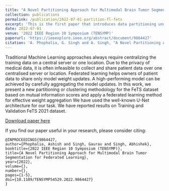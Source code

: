 ```yaml
---
title: "A Novel Partitioning Approach for Multimodal Brain Tumor Segmentation for Federated Learning"
collection: publications
permalink: /publication/2022-07-01-partition-fl-fets
excerpt: 'This is the first paper that introduces data partitioning under the FL framework on the FeTS dataset.'
date: 2022-07-01
venue: '2022 IEEE Region 10 Symposium (TENSYMP)'
paperurl: 'https://ieeexplore.ieee.org/abstract/document/9864427'
citation: 'A. Phophalia, G. Singh and A. Singh, "A Novel Partitioning Approach for Multimodal Brain Tumor Segmentation for Federated Learning," 2022 IEEE Region 10 Symposium (TENSYMP), 2022, pp. 1-5, doi: 10.1109/TENSYMP54529.2022.9864427.'
---
```

Traditional Machine Learning approaches always require centralizing the training data on a central server or one location. Due to the privacy of medical data, it is often infeasible to collect and share patient data over one centralised server or location. Federated learning helps owners of patient data to share only model weight updates. A high-performing model can be achieved by carefully aggregating the model updates. In this work, we present a new partitioning or clustering methodology for the FeTS dataset based on mutual information scores and apply a federated learning method for effective weight aggregation We have used the well-known U-Net architecture for our task. We have reported results on Training and Validation FeTS 2021 dataset.

[Download paper here](https://ieeexplore.ieee.org/abstract/document/9864427)

If you find our paper useful in your research, please consider citing:
```
@INPROCEEDINGS{9864427,  
author={Phophalia, Ashish and Singh, Gaurav and Singh, Abhishek},  
booktitle={2022 IEEE Region 10 Symposium (TENSYMP)},   
title={A Novel Partitioning Approach for Multimodal Brain Tumor Segmentation for Federated Learning},   
year={2022},  
volume={},  
number={},  
pages={1-5},  
doi={10.1109/TENSYMP54529.2022.9864427}
}
```
